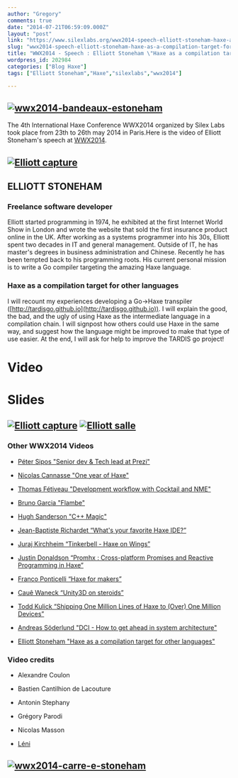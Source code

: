 ```yaml
---
author: "Gregory"
comments: true
date: "2014-07-21T06:59:09.000Z"
layout: "post"
link: "https://www.silexlabs.org/wwx2014-speech-elliott-stoneham-haxe-as-a-compilation-target-for-other-languages/"
slug: "wwx2014-speech-elliott-stoneham-haxe-as-a-compilation-target-for-other-languages"
title: "WWX2014 - Speech : Elliott Stoneham \"Haxe as a compilation target for other languages\""
wordpress_id: 202984
categories: ["Blog Haxe"]
tags: ["Elliott Stoneham","Haxe","silexlabs","wwx2014"]

---
```

## [![wwx2014-bandeaux-estoneham](https://www.silexlabs.org/wp-content/uploads/2014/07/wwx2014-bandeaux-estoneham1.png)](https://www.silexlabs.org/wp-content/uploads/2014/07/wwx2014-bandeaux-estoneham1.png)




The 4th International Haxe Conference WWX2014 organized by Silex Labs took place from 23th to 26th may 2014 in Paris.Here is the video of Elliott Stoneham's speech at [WWX2014](http://wwx.silexlabs.org/2014/).





## [![Elliott capture](https://www.silexlabs.org/wp-content/uploads/2014/07/Elliott-capture1-300x204.jpg)](https://www.silexlabs.org/wp-content/uploads/2014/07/Elliott-capture1.jpg)




## ELLIOTT STONEHAM




### Freelance software developer




Elliott started programming in 1974, he exhibited at the first Internet World Show in London and wrote the website that sold the first insurance product online in the UK. After working as a systems programmer into his 30s, Elliott spent two decades in IT and general management. Outside of IT, he has master's degrees in business administration and Chinese. Recently he has been tempted back to his programming roots. His current personal mission is to write a Go compiler targeting the amazing Haxe language.





### Haxe as a compilation target for other languages




I will recount my experiences developing a Go->Haxe transpiler ([http://tardisgo.github.io](http://tardisgo.github.io)). I will explain the good, the bad, and the ugly of using Haxe as the intermediate language in a compilation chain. I will signpost how others could use Haxe in the same way, and suggest how the language might be improved to make that type of use easier. At the end, I will ask for help to improve the TARDIS go project!








# Video





# Slides









##




## [![Elliott capture](https://www.silexlabs.org/wp-content/uploads/2014/07/Elliott-capture-300x204.jpg)](https://www.silexlabs.org/wp-content/uploads/2014/07/Elliott-capture.jpg) [![Elliott salle](https://www.silexlabs.org/wp-content/uploads/2014/07/Elliott-salle-300x243.jpg)](https://www.silexlabs.org/wp-content/uploads/2014/07/Elliott-salle.jpg)




### Other WWX2014 Videos






  * [Péter Sipos "Senior dev & Tech lead at Prezi"](https://www.silexlabs.org/?p=202977)


  * [Nicolas Cannasse "One year of Haxe"](https://www.silexlabs.org/?p=202725)


  * [Thomas Fétiveau "Development workflow with Cocktail and NME"](https://www.silexlabs.org/?p=202751)


  * [Bruno Garcia "Flambe"](https://www.silexlabs.org/?p=202765)


  * [Hugh Sanderson "C++ Magic"](https://www.silexlabs.org/?p=202807)


  * [Jean-Baptiste Richardet “What's your favorite Haxe IDE?”](https://www.silexlabs.org/?p=202957)


  * [Juraj Kirchheim “Tinkerbell - Haxe on Wings”](https://www.silexlabs.org/?p=202939)


  * [Justin Donaldson “Promhx : Cross-platform Promises and Reactive Programming in Haxe”](https://www.silexlabs.org/?p=202971)


  * [Franco Ponticelli “Haxe for makers”](https://www.silexlabs.org/?p=202990)


  * [Cauê Waneck “Unity3D on steroids”](https://www.silexlabs.org/?p=203012)


  * [Todd Kulick “Shipping One Million Lines of Haxe to (Over) One Million Devices”](https://www.silexlabs.org/?p=203004)


  * [Andreas Söderlund "DCI - How to get ahead in system architecture"](https://www.silexlabs.org/?p=203019)


  * [Elliott Stoneham "Haxe as a compilation target for other languages"](https://www.silexlabs.org/?p=202984)







### Video credits






  * Alexandre Coulon


  * Bastien Cantilhion de Lacouture


  * Antonin Stephany


  * Grégory Parodi


  * Nicolas Masson


  * [Léni](http://www.leni.fr/)




## [![wwx2014-carre-e-stoneham](https://www.silexlabs.org/wp-content/uploads/2014/07/wwx2014-carre-e-stoneham.png)](https://www.silexlabs.org/wp-content/uploads/2014/07/wwx2014-carre-e-stoneham.png)




